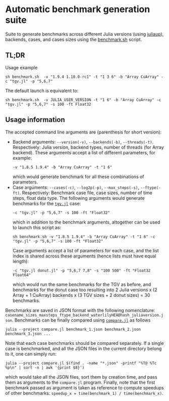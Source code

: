 # Automatic benchmark generation suite

Suite to generate benchmarks across different Julia versions (using [juliaup](https://github.com/JuliaLang/juliaup)), backends, cases, and cases sizes using the [benchmark.sh](./benchmark.sh) script.

## TL;DR
Usage example
```
sh benchmark.sh  -v "1.9.4 1.10.0-rc1" -t "1 3 6" -b "Array CuArray" -c "tgv.jl" -p "5,6,7"
```
The default launch is equivalent to:
```
sh benchmark.sh  -v JULIA_USER_VERSION -t "1 6" -b "Array CuArray" -c "tgv.jl" -p "5,6,7" -s 100 -ft Float32
```

## Usage information

The accepted command line arguments are (parenthesis for short version):
 - Backend arguments: `--version(-v)`, `--backends(-b)`, `--threads(-t)`. Respectively: Julia version, backend types, number of threads (for Array backend). These arguments accept a list of different parameters, for example:
    ```
    -v "1.8.5 1.9.4" -b "Array CuArray" -t "1 6"
    ```
    which would generate benchmark for all these combinations of parameters.
 - Case arguments: `--cases(-c)`, `--log2p(-p)`, `--max_steps(-s)`, `--ftype(-ft)`. Respectively: Benchmark case file, case sizes, number of time steps, float data type. The following arguments would generate benchmarks for the [`tgv.jl`](./tgv.jl) case:
    ```
    -c "tgv.jl" -p "5,6,7" -s 100 -ft "Float32"
    ```
    which in addition to the benchmark arguments, altogether can be used to launch this script as:
    ```
    sh benchmark.sh -v "1.8.5 1.9.4" -b "Array CuArray" -t "1 6" -c "tgv.jl" -p "5,6,7" -s 100 -ft "Float32"
    ```
    Case arguments accept a list of parameters for each case, and the list index is shared across these arguments (hence lists must have equal length):
    ```
    -c "tgv.jl donut.jl" -p "5,6,7 7,8" -s "100 500" -ft "Float32 Float64"
    ```
    which would run the same benchmarks for the TGV as before, and benchmarks for the donut case too resulting into 2 Julia versions x (2 Array + 1 CuArray) backends x (3 TGV sizes + 2 donut sizes) = 30 benchmarks.

Benchmarks are saved in JSON format with the following nomenclature: `casename_sizes_maxsteps_ftype_backend_waterlilyHEADhash_juliaversion.json`. Benchmarks can be finally compared using [`compare.jl`](./compare.jl) as follows
```
julia --project compare.jl benchmark_1.json benchmark_2.json benchmark_3.json ...
```
Note that each case benchmarks should be compared separately. If a single case is benchmarked, and all the JSON files in the current directory belong to it, one can simply run:
```
julia --project compare.jl $(find . -name "*.json" -printf "%T@ %Tc %p\n" | sort -n | awk '{print $8}')
```
which would take all the JSON files, sort them by creation time, and pass them as arguments to the `compare.jl` program. Finally, note that the first benchmark passed as argument is taken as reference to compute speedups of other benchmarks: `speedup_x = time(benchmark_1) / time(benchmark_x)`.
